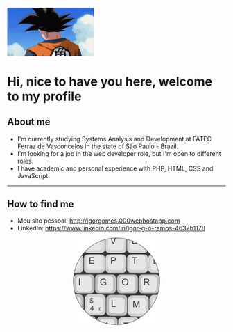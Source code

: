 
<img src="images/GokuHey.gif" alt="Hey, it's me Goku (gif)" width="200px"></img>
# Hi, nice to have you here, welcome to my profile

<!--
**ig-oramos/ig-oramos** is a ✨ _special_ ✨ repository because its `README.md` (this file) appears on your GitHub profile.

Here are some ideas to get you started:

- 🔭 I’m currently working on ...
- 🌱 I’m currently learning ...
- 👯 I’m looking to collaborate on ...
- 🤔 I’m looking for help with ...
- 💬 Ask me about ...
- 📫 How to reach me: ...
- 😄 Pronouns: ...
- ⚡ Fun fact: ...
-->
## About me
- I'm currently studying Systems Analysis and Development at FATEC Ferraz de Vasconcelos in the state of São Paulo - Brazil.
- I'm looking for a job in the web developer role, but I'm open to different roles.
- I have academic and personal experience with PHP, HTML, CSS and JavaScript.

---

## How to find me
- Meu site pessoal: http://igorgomes.000webhostapp.com
- LinkedIn: https://www.linkedin.com/in/igor-g-o-ramos-4637b1178
<div align="center">
  <a href="https://www.linkedin.com/in/igor-g-o-ramos-4637b1178">
    <img src="images/icon-ini.png" alt="My logo" width="200">
  </a>
</div>
